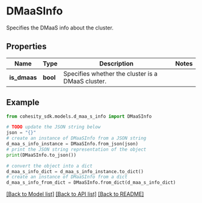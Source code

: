 # DMaaSInfo

Specifies the DMaaS info about the cluster.

## Properties

Name | Type | Description | Notes
------------ | ------------- | ------------- | -------------
**is_dmaas** | **bool** | Specifies whether the cluster is a DMaaS cluster. | 

## Example

```python
from cohesity_sdk.models.d_maa_s_info import DMaaSInfo

# TODO update the JSON string below
json = "{}"
# create an instance of DMaaSInfo from a JSON string
d_maa_s_info_instance = DMaaSInfo.from_json(json)
# print the JSON string representation of the object
print(DMaaSInfo.to_json())

# convert the object into a dict
d_maa_s_info_dict = d_maa_s_info_instance.to_dict()
# create an instance of DMaaSInfo from a dict
d_maa_s_info_from_dict = DMaaSInfo.from_dict(d_maa_s_info_dict)
```
[[Back to Model list]](../README.md#documentation-for-models) [[Back to API list]](../README.md#documentation-for-api-endpoints) [[Back to README]](../README.md)


